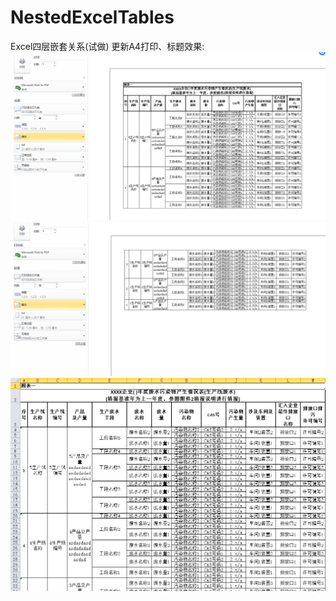 # NestedExcelTables
Excel四层嵌套关系(试做)
更新A4打印、标题效果:
![image](https://github.com/ISFASID/NestedExcelTables/blob/changeForA4Style/A4One.png)
![image](https://github.com/ISFASID/NestedExcelTables/blob/changeForA4Style/A4Two.png)
![image](https://github.com/ISFASID/NestedExcelTables/blob/changeForA4Style/title.png)
